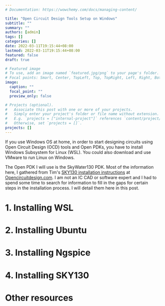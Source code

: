 ```yaml
---
# Documentation: https://wowchemy.com/docs/managing-content/

title: "Open Circuit Design Tools Setup on Windows"
subtitle: ""
summary: ""
authors: [admin]
tags: []
categories: []
date: 2022-03-11T19:15:44+08:00
lastmod: 2022-03-11T19:15:44+08:00
featured: false
draft: true

# Featured image
# To use, add an image named `featured.jpg/png` to your page's folder.
# Focal points: Smart, Center, TopLeft, Top, TopRight, Left, Right, BottomLeft, Bottom, BottomRight.
image:
  caption: ""
  focal_point: ""
  preview_only: false

# Projects (optional).
#   Associate this post with one or more of your projects.
#   Simply enter your project's folder or file name without extension.
#   E.g. `projects = ["internal-project"]` references `content/project/deep-learning/index.md`.
#   Otherwise, set `projects = []`.
projects: []
---
```

If you use Windows OS at home, in order to start designing circuits using Open Circuit Design (OCD) tools and Open PDKs, you have to install Windows Subsystem for 
Linux (WSL). You could also download and use VMware to run Linux on Windows. 

The Open PDK I will use is the SkyWater130 PDK. Most of the information here, I gathered from Tim's [SKY130 installation instructions](http://opencircuitdesign.com/open_pdks/install.html) at [Opencircuitdesign.com](http://opencircuitdesign.com). I am not an IC CAD or software expert and I had to spend some time to search for information to fill in the gaps for certain steps in the installation process. I will detail them here in this post.




# 1. Installing WSL
# 2. Installing Ubuntu
# 3. Installing Ngspice
# 4. Installing SKY130

# Other resources